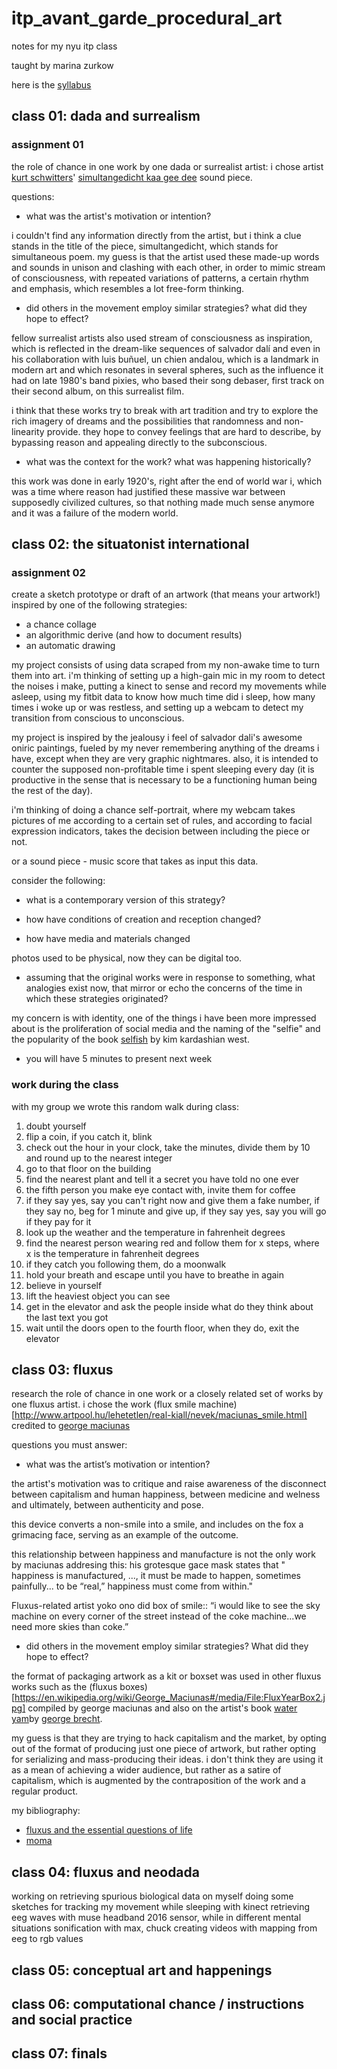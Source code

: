 # itp_avant_garde_procedural_art

notes for my nyu itp class

taught by marina zurkow

here is the [syllabus](https://docs.google.com/document/d/176wU6Vzto_qWBiE7j3xOjuEm3ix4b9WjcRRF67EcYSI/edit)

## class 01: dada and surrealism

### assignment 01

the role of chance in one work by one dada or surrealist artist: i chose artist [kurt schwitters](https://en.wikipedia.org/wiki/Kurt_Schwitters)' [simultangedicht kaa gee dee](http://ubu.com/sound/dada.html) sound piece.

questions:
* what was the artist's motivation or intention?

i couldn't find any information directly from the artist, but i think a clue stands in the title of the piece, simultangedicht, which stands for simultaneous poem. my guess is that the artist used these made-up words and sounds in unison and clashing with each other, in order to mimic stream of consciousness, with repeated variations of patterns, a certain rhythm and emphasis, which resembles a lot free-form thinking.

* did others in the movement employ similar strategies? what did they hope to effect?

fellow surrealist artists also used stream of consciousness as inspiration, which is reflected in the dream-like sequences of salvador dalí and even in his collaboration with luis buñuel, un chien andalou, which is a landmark in modern art and which resonates in several spheres, such as the influence it had on late 1980's band pixies, who based their song debaser, first track on their second album, on this surrealist film.

i think that these works try to break with art tradition and try to explore the rich imagery of dreams and the possibilities that randomness and non-linearity provide. they hope to convey feelings that are hard to describe, by bypassing reason and appealing directly to the subconscious.

* what was the context for the work? what was happening historically?

this work was done in early 1920's, right after the end of world war i, which was a time where reason had justified these massive war between supposedly civilized cultures, so that nothing made much sense anymore and it was a failure of the modern world.

## class 02: the situatonist international

### assignment 02

create a sketch prototype or draft of an artwork (that means your artwork!) inspired by one of the following strategies:
* a chance collage
* an algorithmic derive (and how to document results)
* an automatic drawing

my project consists of using data scraped from my non-awake time to turn them into art. i'm thinking of setting up a high-gain mic in my room to detect the noises i make, putting a kinect to sense and record my movements while asleep, using my fitbit data to know how much time did i sleep, how many times i woke up or was restless, and setting up a webcam to detect my transition from conscious to unconscious.

my project is inspired by the jealousy i feel of salvador dali's awesome oniric paintings, fueled by my never remembering anything of the dreams i have, except when they are very graphic nightmares. also, it is intended to counter the supposed non-profitable time i spent sleeping every day (it is productive in the sense that is necessary to be a functioning human being the rest of the day).

i'm thinking of doing a chance self-portrait, where my webcam takes pictures of me according to a certain set of rules, and according to facial expression indicators, takes the decision between including the piece or not.

or a sound piece - music score that takes as input this data.

consider the following:
* what is a contemporary version of this strategy?

* how have conditions of creation and reception changed?

* how have media and materials changed

photos used to be physical, now they can be digital too.

* assuming that the original works were in response to something, what
analogies exist now, that mirror or echo the concerns of the time in which these strategies originated?

my concern is with identity, one of the things i have been more impressed about is the proliferation of social media and the naming of the "selfie" and the popularity of the book [selfish](https://www.amazon.com/Kim-Kardashian-West-Selfish/dp/0789332809/ref=sr_1_1?ie=UTF8&qid=1487256953&sr=8-1&keywords=selfish+kim+kardashian) by kim kardashian west.

* you will have 5 minutes to present next week


### work during the class

with my group we wrote this random walk during class:

1. doubt yourself
2. flip a coin, if you catch it, blink
3. check out the hour in your clock, take the minutes, divide them by 10 and round up to the nearest integer
4. go to that floor on the building
5. find the nearest plant and tell it a secret you have told no one ever
6. the fifth person you make eye contact with, invite them for coffee
7. if they say yes, say you can't right now and give them a fake number, if they say no, beg for 1 minute and give up, if they say yes, say you will go if they pay for it
8. look up the weather and the temperature in fahrenheit degrees
9. find the nearest person wearing red and follow them for x steps, where x is the temperature in fahrenheit degrees
10. if they catch you following them, do a moonwalk
11. hold your breath and escape until you have to breathe in again
12. believe in yourself
13. lift the heaviest object you can see
14. get in the elevator and ask the people inside what do they think about the last text you got
15. wait until the doors open to the fourth floor, when they do, exit the elevator



## class 03: fluxus

research the role of chance in one work or a closely related set of works by one fluxus artist. i chose the work (flux smile machine)[http://www.artpool.hu/lehetetlen/real-kiall/nevek/maciunas_smile.html] credited to [george maciunas](https://en.wikipedia.org/wiki/George_Maciunas)

questions you must answer:
* what was the artist’s motivation or intention?

the artist's motivation was to critique and raise awareness of the disconnect between capitalism and human happiness, between medicine and welness and ultimately, between authenticity and pose.

this device converts a non-smile into a smile, and includes on the fox a grimacing face, serving as an example of the outcome.

this relationship between happiness and manufacture is not the only work by maciunas addresing this: his grotesque gace mask states that " happiness is manufactured, ..., it must be made to happen, sometimes painfully... to be “real,” happiness must come from within."

Fluxus-related artist yoko ono did box of smile:: “i would like to see the sky machine on every corner of the street instead of the coke machine...we need more skies than coke.”

* did others in the movement employ similar strategies? What did they hope to effect?

the format of packaging artwork as a kit or boxset was used in other fluxus works such as the (fluxus boxes)[https://en.wikipedia.org/wiki/George_Maciunas#/media/File:FluxYearBox2.jpg] compiled by george maciunas and also on the artist's book [water yam](https://en.wikipedia.org/wiki/Water_Yam_(artist%27s_book))by [george brecht](https://en.wikipedia.org/wiki/George_Brecht).

my guess is that they are trying to hack capitalism and the market, by opting out of the format of producing just one piece of artwork, but rather opting for serializing and mass-producing their ideas. i don't think they are using it as a mean of achieving a wider audience, but rather as a satire of capitalism, which is augmented by the contraposition of the work and a regular product.

my bibliography:
* [fluxus and the essential questions of life](https://greyartgallery.nyu.edu/exhibition/fluxus-090911-120311/)
* [moma](https://www.moma.org/collection/works/131923?locale=en)

## class 04: fluxus and neodada

working on retrieving spurious biological data on myself
doing some sketches for tracking my movement while sleeping with kinect
retrieving eeg waves with muse headband 2016 sensor, while in different mental situations
sonification with max, chuck
creating videos with mapping from eeg to rgb values

## class 05: conceptual art and happenings

## class 06: computational chance / instructions and social practice

## class 07: finals
